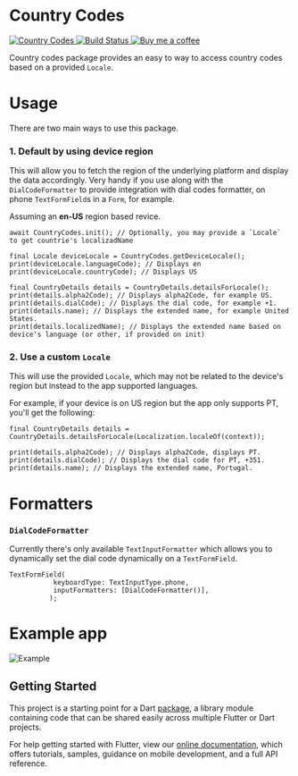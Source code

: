 # Country Codes
 <a href="https://pub.dartlang.org/packages/country_codes">
    <img alt="Country Codes" src="https://img.shields.io/pub/v/country_codes.svg">
  </a>
 <a href="https://codemagic.io/apps/5e337605cb139582fb63de68/5e337605cb139582fb63de67/latest_build">
    <img alt="Build Status" src="https://api.codemagic.io/apps/5e337605cb139582fb63de68/5e337605cb139582fb63de67/status_badge.svg">
  </a>
 <a href="https://www.buymeacoffee.com/gQyz2MR">
    <img alt="Buy me a coffee" src="https://img.shields.io/badge/Donate-Buy%20Me%20A%20Coffee-yellow.svg">
  </a>
</p>

Country codes package provides an easy to way to access country codes based on a provided `Locale`.

# Usage
There are two main ways to use this package.

### 1. Default by using device region
This will allow you to fetch the region of the underlying platform and display the data accordingly. Very handy if you use along with the `DialCodeFormatter` to provide integration with dial codes formatter, on phone `TextFormField`s in a `Form`, for example.

Assuming an **en-US** region based revice.
```
await CountryCodes.init(); // Optionally, you may provide a `Locale` to get countrie's localizadName

final Locale deviceLocale = CountryCodes.getDeviceLocale();
print(deviceLocale.languageCode); // Displays en
print(deviceLocale.countryCode); // Displays US

final CountryDetails details = CountryDetails.detailsForLocale();
print(details.alpha2Code); // Displays alpha2Code, for example US.
print(details.dialCode); // Displays the dial code, for example +1.
print(details.name); // Displays the extended name, for example United States.
print(details.localizedName); // Displays the extended name based on device's language (or other, if provided on init)
```
### 2. Use a custom `Locale`
This will use the provided `Locale`, which may not be related to the device's region but instead to the app supported languages.

For example, if your device is on US region but the app only supports PT, you'll get the following:
```
final CountryDetails details = CountryDetails.detailsForLocale(Localization.localeOf(context));

print(details.alpha2Code); // Displays alpha2Code, displays PT.
print(details.dialCode); // Displays the dial code for PT, +351.
print(details.name); // Displays the extended name, Portugal.
```

# Formatters
### `DialCodeFormatter`
Currently there's only available `TextInputFormatter` which allows you to dynamically set the dial code dynamically on a `TextFormField`. 
```
TextFormField(
           keyboardType: TextInputType.phone,
           inputFormatters: [DialCodeFormatter()],
          );
```

# Example app
![Example](https://github.com/miguelpruivo/country_codes/blob/master/example/example.png)


## Getting Started

This project is a starting point for a Dart
[package](https://flutter.dev/developing-packages/),
a library module containing code that can be shared easily across
multiple Flutter or Dart projects.

For help getting started with Flutter, view our 
[online documentation](https://flutter.dev/docs), which offers tutorials, 
samples, guidance on mobile development, and a full API reference.

